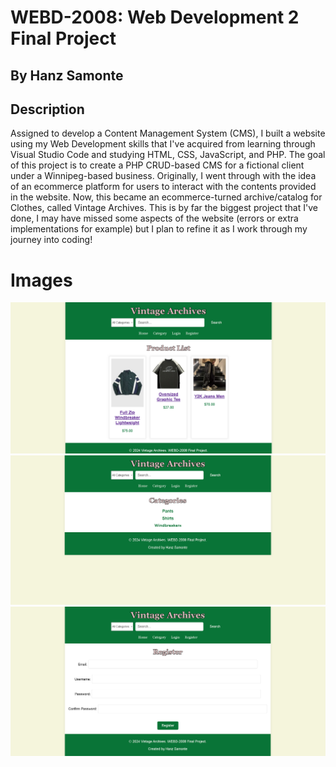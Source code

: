# WEBD-2008: Web Development 2 Final Project
## By Hanz Samonte

## Description
Assigned to develop a Content Management System (CMS), I built a website using my Web Development skills that I've acquired from learning through Visual Studio Code and studying HTML, CSS, JavaScript, and PHP.
The goal of this project is to create a PHP CRUD-based CMS for a fictional client under a Winnipeg-based business. Originally, I went through with the idea of an ecommerce platform for users to interact with
the contents provided in the website. Now, this became an ecommerce-turned archive/catalog for Clothes, called Vintage Archives. This is by far the biggest project that I've done, I may have missed some
aspects of the website (errors or extra implementations for example) but I plan to refine it as I work through my journey into coding!

# Images

<img src="images/Vintage Archives HomePage.png" alt="Vintage Archives Homepage">

<img src="images/Vintage Archives Categories.png" alt="Vintage Archives Categories">

<img src="images/Vintage Archives Register.png" alt="Vintage Archives Register">

